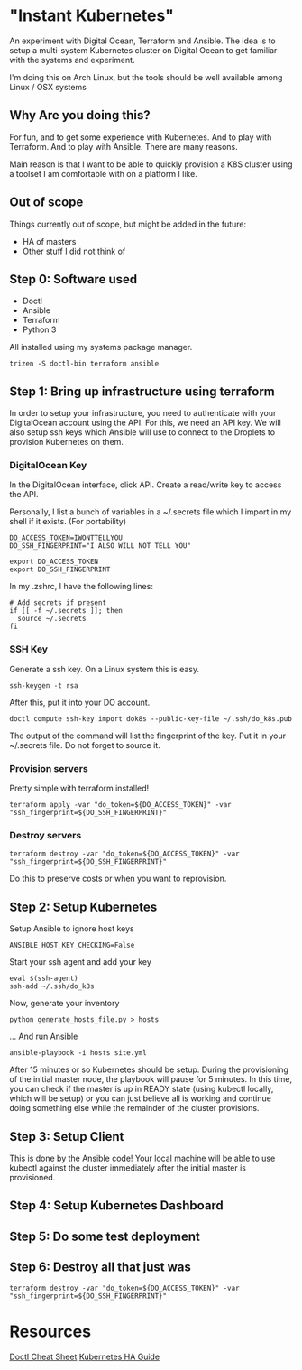 # "Instant Kubernetes"
An experiment with Digital Ocean, Terraform and Ansible. The idea is to setup a multi-system Kubernetes cluster on Digital Ocean to get familiar with the systems and experiment.

I'm doing this on Arch Linux, but the tools should be well available among Linux / OSX systems

## Why Are you doing this?
For fun, and to get some experience with Kubernetes. And to play with Terraform. And to play with Ansible. There are many reasons.

Main reason is that I want to be able to quickly provision a K8S cluster using a toolset I am comfortable with on a platform I like.

## Out of scope

Things currently out of scope, but might be added in the future:

 - HA of masters
 - Other stuff I did not think of

## Step 0: Software used
 - Doctl
 - Ansible
 - Terraform
 - Python 3

All installed using my systems package manager.

```
trizen -S doctl-bin terraform ansible
```

## Step 1: Bring up infrastructure using terraform

In order to setup your infrastructure, you need to authenticate with your DigitalOcean account using the API. For this, we need an API key. We will also setup ssh keys which Ansible will use to connect to the Droplets to provision Kubernetes on them.

### DigitalOcean Key

In the DigitalOcean interface, click API. Create a read/write key to access the API.

Personally, I list a bunch of variables in a ~/.secrets file which I import in my shell if it exists. (For portability)

```
DO_ACCESS_TOKEN=IWONTTELLYOU
DO_SSH_FINGERPRINT="I ALSO WILL NOT TELL YOU"

export DO_ACCESS_TOKEN
export DO_SSH_FINGERPRINT
```

In my .zshrc, I have the following lines:

```
# Add secrets if present
if [[ -f ~/.secrets ]]; then
  source ~/.secrets
fi
```

### SSH Key

Generate a ssh key. On a Linux system this is easy.

```
ssh-keygen -t rsa
```

After this, put it into your DO account.

```
doctl compute ssh-key import dok8s --public-key-file ~/.ssh/do_k8s.pub
```

The output of the command will list the fingerprint of the key. Put it in your ~/.secrets file. Do not forget to source it.

### Provision servers

Pretty simple with terraform installed!

```
terraform apply -var "do_token=${DO_ACCESS_TOKEN}" -var "ssh_fingerprint=${DO_SSH_FINGERPRINT}"
```

### Destroy servers

```
terraform destroy -var "do_token=${DO_ACCESS_TOKEN}" -var "ssh_fingerprint=${DO_SSH_FINGERPRINT}"
```

Do this to preserve costs or when you want to reprovision.

## Step 2: Setup Kubernetes

Setup Ansible to ignore host keys

```
ANSIBLE_HOST_KEY_CHECKING=False
```

Start your ssh agent and add your key

```
eval $(ssh-agent)
ssh-add ~/.ssh/do_k8s
```

Now, generate your inventory

```
python generate_hosts_file.py > hosts
```

... And run Ansible

```
ansible-playbook -i hosts site.yml
```

After 15 minutes or so Kubernetes should be setup. During the provisioning of the initial master node, the playbook will pause for 5 minutes. In this time, you can check if the master is up in READY state (using kubectl locally, which will be setup) or you can just believe all is working and continue doing something else while the remainder of the cluster provisions.

## Step 3: Setup Client

This is done by the Ansible code! Your local machine will be able to use kubectl against the cluster immediately after the initial master is provisioned.

## Step 4: Setup Kubernetes Dashboard

## Step 5: Do some test deployment

## Step 6: Destroy all that just was
```
terraform destroy -var "do_token=${DO_ACCESS_TOKEN}" -var "ssh_fingerprint=${DO_SSH_FINGERPRINT}"
```

# Resources
[Doctl Cheat Sheet](https://www.digitalocean.com/community/tutorials/how-to-use-doctl-the-official-digitalocean-command-line-client)
[Kubernetes HA Guide](https://kubernetes.io/docs/setup/independent/high-availability/)
